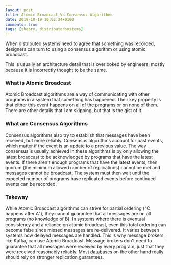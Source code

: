 ```yaml
---
layout: post
title: Atomic Broadcast Vs Consensus Algorithms
date: 2019-10-19 10:02:24+0100
comments: true
tags: [theory, distributedsystems]
---
```


When distributed systems need to agree that something was recorded, designers can turn to using a consensus algorithm or using atomic broadcast.

This is usually an architecture detail that is overlooked by engineers, mostly because it is incorrectly thought to be the same.

### What is Atomic Broadcast

Atomic Broadcast algorithms are a way of communicating with other programs in a system that something has happened.
Their key property is that either this event happens on all of the programs or on none of them.
There are other details that I am skipping, but that is the gist of it.

### What are Consensus Algorithms

Consensus algorithms also try to establish that messages have been received, but more reliably.
Consensus algorithms account for past events, which matter if the event is an update to a previous value.
The way consensus is usually achieved in these algorithms is by only allowing the latest broadcast to be acknowledged by programs that have the latest events.
If there aren't enough programs that have the latest events, then quorum (the minimum allowed number of replications) cannot be met and messages cannot be broadcast.
The system must then wait until the expected number of programs have replicated events before continued events can be recorded.

### Takeway

While Atomic Broadcast algorithms can strive for partial ordering ("C happens after A"), they cannot guarantee that all messages are on all programs (no knowledge of B).
In systems where there is eventual consistency and a reliance on atomic broadcast, even this total ordering can become false since missed messages are re-delivered.
It varies between systems how delayed messages are handled.
This is why message brokers, like Kafka, can use Atomic Broadcast.
Message brokers don't need to guarantee that all messages were received by every program, just that they were received reasonably reliably.
Most databases on the other hand really should rely on stronger replication guarantees.

